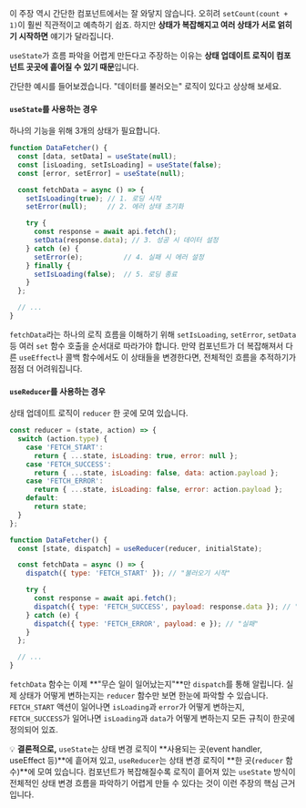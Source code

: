 
이 주장 역시 간단한 컴포넌트에서는 잘 와닿지 않습니다. 오히려 `setCount(count + 1)`이 훨씬 직관적이고 예측하기 쉽죠. 하지만 **상태가 복잡해지고 여러 상태가 서로 얽히기 시작하면** 얘기가 달라집니다.

`useState`가 흐름 파악을 어렵게 만든다고 주장하는 이유는 **상태 업데이트 로직이 컴포넌트 곳곳에 흩어질 수 있기 때문**입니다.

간단한 예시를 들어보겠습니다. "데이터를 불러오는" 로직이 있다고 상상해 보세요.

#### `useState`를 사용하는 경우
하나의 기능을 위해 3개의 상태가 필요합니다.
```JavaScript
function DataFetcher() {
  const [data, setData] = useState(null);
  const [isLoading, setIsLoading] = useState(false);
  const [error, setError] = useState(null);

  const fetchData = async () => {
    setIsLoading(true); // 1. 로딩 시작
    setError(null);     // 2. 에러 상태 초기화

    try {
      const response = await api.fetch();
      setData(response.data); // 3. 성공 시 데이터 설정
    } catch (e) {
      setError(e);          // 4. 실패 시 에러 설정
    } finally {
      setIsLoading(false);  // 5. 로딩 종료
    }
  };

  // ...
}
```

`fetchData`라는 하나의 로직 흐름을 이해하기 위해 `setIsLoading`, `setError`, `setData` 등 여러 `set` 함수 호출을 순서대로 따라가야 합니다. 만약 컴포넌트가 더 복잡해져서 다른 `useEffect`나 콜백 함수에서도 이 상태들을 변경한다면, 전체적인 흐름을 추적하기가 점점 더 어려워집니다.

#### `useReducer`를 사용하는 경우
상태 업데이트 로직이 `reducer` 한 곳에 모여 있습니다.

```JavaScript
const reducer = (state, action) => {
  switch (action.type) {
    case 'FETCH_START':
      return { ...state, isLoading: true, error: null };
    case 'FETCH_SUCCESS':
      return { ...state, isLoading: false, data: action.payload };
    case 'FETCH_ERROR':
      return { ...state, isLoading: false, error: action.payload };
    default:
      return state;
  }
};

function DataFetcher() {
  const [state, dispatch] = useReducer(reducer, initialState);

  const fetchData = async () => {
    dispatch({ type: 'FETCH_START' }); // "불러오기 시작"

    try {
      const response = await api.fetch();
      dispatch({ type: 'FETCH_SUCCESS', payload: response.data }); // "성공"
    } catch (e) {
      dispatch({ type: 'FETCH_ERROR', payload: e }); // "실패"
    }
  };

  // ...
}
```

`fetchData` 함수는 이제 **"무슨 일이 일어났는지"**만 `dispatch`를 통해 알립니다. 실제 상태가 어떻게 변하는지는 `reducer` 함수만 보면 한눈에 파악할 수 있습니다. `FETCH_START` 액션이 일어나면 `isLoading`과 `error`가 어떻게 변하는지, `FETCH_SUCCESS`가 일어나면 `isLoading`과 `data`가 어떻게 변하는지 모든 규칙이 한곳에 정의되어 있죠.

💡 **결론적으로,** `useState`는 상태 변경 로직이 **사용되는 곳(event handler, useEffect 등)**에 흩어져 있고, `useReducer`는 상태 변경 로직이 **한 곳(`reducer` 함수)**에 모여 있습니다. 컴포넌트가 복잡해질수록 로직이 흩어져 있는 `useState` 방식이 전체적인 상태 변경 흐름을 파악하기 어렵게 만들 수 있다는 것이 이런 주장의 핵심 근거입니다.